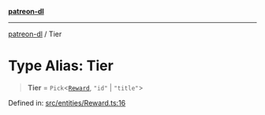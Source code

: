 [**patreon-dl**](../README.md)

***

[patreon-dl](../README.md) / Tier

# Type Alias: Tier

> **Tier** = `Pick`\<[`Reward`](../interfaces/Reward.md), `"id"` \| `"title"`\>

Defined in: [src/entities/Reward.ts:16](https://github.com/patrickkfkan/patreon-dl/blob/faebc79e7105b755ed4bb91829b93f102ad3b38c/src/entities/Reward.ts#L16)
